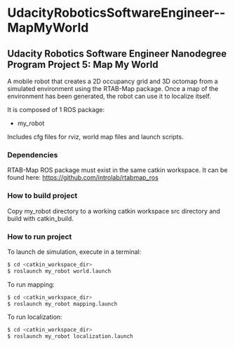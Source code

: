 # UdacityRoboticsSoftwareEngineer--MapMyWorld
## Udacity Robotics Software Engineer Nanodegree Program Project 5: Map My World

A mobile robot that creates a 2D occupancy grid and 3D octomap from a simulated environment using the RTAB-Map package.
Once a map of the environment has been generated, the robot can use it to localize itself.


It is composed of 1 ROS package:
* my_robot

Includes cfg files for rviz, world map files and launch scripts.


### Dependencies

RTAB-Map ROS package must exist in the same catkin workspace.
It can be found here: https://github.com/introlab/rtabmap_ros


### How to build project

Copy my_robot directory to a working catkin workspace src directory and build with catkin_build.


### How to run project

To launch de simulation, execute in a terminal:
```bash
$ cd <catkin_workspace_dir>
$ roslaunch my_robot world.launch
```

To run mapping:
```bash
$ cd <catkin_workspace_dir>
$ roslaunch my_robot mapping.launch
```

To run localization:
```bash
$ cd <catkin_workspace_dir>
$ roslaunch my_robot localization.launch
```
